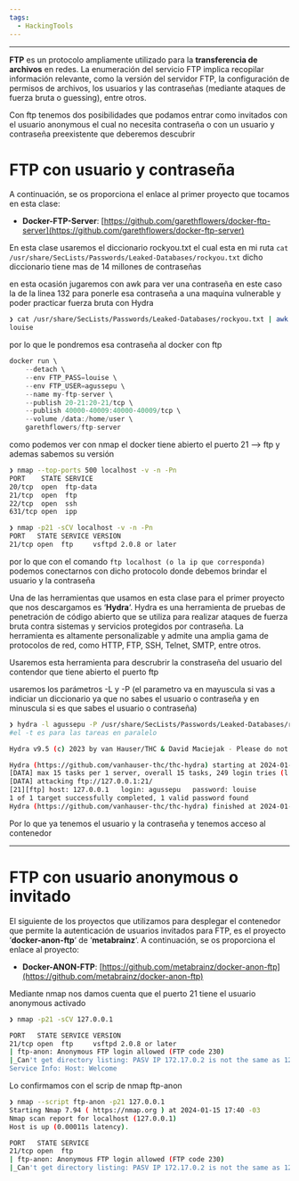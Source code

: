 ```yaml
---
tags:
  - HackingTools
---
```

---
**FTP** es un protocolo ampliamente utilizado para la **transferencia de archivos** en redes. La enumeración del servicio FTP implica recopilar información relevante, como la versión del servidor FTP, la configuración de permisos de archivos, los usuarios y las contraseñas (mediante ataques de fuerza bruta o guessing), entre otros.

Con ftp tenemos dos posibilidades que podamos entrar como invitados con el usuario anonymous el cual no necesita contraseña o con un usuario y contraseña preexistente que deberemos descubrir

# FTP con usuario y contraseña
A continuación, se os proporciona el enlace al primer proyecto que tocamos en esta clase:

- **Docker-FTP-Server**: [https://github.com/garethflowers/docker-ftp-server](https://github.com/garethflowers/docker-ftp-server)


En esta clase usaremos el diccionario  rockyou.txt el cual esta en mi ruta  `cat /usr/share/SecLists/Passwords/Leaked-Databases/rockyou.txt` dicho diccionario tiene mas de 14 millones de contraseñas


en esta ocasión jugaremos con awk para ver una contraseña en este caso la de la linea 132 para ponerle esa contraseña a una maquina vulnerable y poder practicar fuerza bruta con Hydra 
```bash
❯ cat /usr/share/SecLists/Passwords/Leaked-Databases/rockyou.txt | awk "NR==132"
louise
```

por lo que le pondremos esa contraseña al docker con ftp
```d
docker run \
	--detach \
	--env FTP_PASS=louise \
	--env FTP_USER=agussepu \
	--name my-ftp-server \
	--publish 20-21:20-21/tcp \
	--publish 40000-40009:40000-40009/tcp \
	--volume /data:/home/user \
	garethflowers/ftp-server
```

como podemos ver con nmap el docker tiene abierto el puerto 21 --> ftp y ademas sabemos su versión
```bash
❯ nmap --top-ports 500 localhost -v -n -Pn
PORT    STATE SERVICE
20/tcp  open  ftp-data
21/tcp  open  ftp
22/tcp  open  ssh
631/tcp open  ipp

❯ nmap -p21 -sCV localhost -v -n -Pn
PORT   STATE SERVICE VERSION
21/tcp open  ftp     vsftpd 2.0.8 or later
```

por lo que con el comando `ftp localhost (o la ip que corresponda)` podemos conectarnos con dicho protocolo donde debemos brindar el usuario y la contraseña

Una de las herramientas que usamos en esta clase para el primer proyecto que nos descargamos es ‘**Hydra**‘. Hydra es una herramienta de pruebas de penetración de código abierto que se utiliza para realizar ataques de fuerza bruta contra sistemas y servicios protegidos por contraseña. La herramienta es altamente personalizable y admite una amplia gama de protocolos de red, como HTTP, FTP, SSH, Telnet, SMTP, entre otros.

Usaremos esta herramienta para descrubrir la constraseña del usuario del contendor que tiene abierto el puerto ftp 

usaremos los parámetros -L y -P (el parametro va en mayuscula si vas a indiciar un diccionario ya que no sabes el usuario o contraseña y en minuscula si es que sabes el usuario o contraseña)
```bash
❯ hydra -l agussepu -P /usr/share/SecLists/Passwords/Leaked-Databases/rockyou-15.txt ftp://127.0.0.1 -t 15
#el -t es para las tareas en paralelo

Hydra v9.5 (c) 2023 by van Hauser/THC & David Maciejak - Please do not use in military or secret service organizations, or for illegal purposes (this is non-binding, these *** ignore laws and ethics anyway).

Hydra (https://github.com/vanhauser-thc/thc-hydra) starting at 2024-01-15 17:26:44
[DATA] max 15 tasks per 1 server, overall 15 tasks, 249 login tries (l:1/p:249), ~17 tries per task
[DATA] attacking ftp://127.0.0.1:21/
[21][ftp] host: 127.0.0.1   login: agussepu   password: louise
1 of 1 target successfully completed, 1 valid password found
Hydra (https://github.com/vanhauser-thc/thc-hydra) finished at 2024-01-15 17:27:15
```

Por lo que ya tenemos el usuario y la contraseña y tenemos acceso al contenedor 

---

# FTP con usuario anonymous o invitado

El siguiente de los proyectos que utilizamos para desplegar el contenedor que permite la autenticación de usuarios invitados para FTP, es el proyecto ‘**docker-anon-ftp**‘ de ‘**metabrainz**‘. A continuación, se os proporciona el enlace al proyecto:

- **Docker-ANON-FTP**: [https://github.com/metabrainz/docker-anon-ftp](https://github.com/metabrainz/docker-anon-ftp)

Mediante nmap nos damos cuenta que el puerto 21 tiene el usuario anonymous activado
```bash
❯ nmap -p21 -sCV 127.0.0.1

PORT   STATE SERVICE VERSION
21/tcp open  ftp     vsftpd 2.0.8 or later
| ftp-anon: Anonymous FTP login allowed (FTP code 230)
|_Can't get directory listing: PASV IP 172.17.0.2 is not the same as 127.0.0.1
Service Info: Host: Welcome
```

Lo confirmamos con el scrip de nmap ftp-anon
``` bash
❯ nmap --script ftp-anon -p21 127.0.0.1
Starting Nmap 7.94 ( https://nmap.org ) at 2024-01-15 17:40 -03
Nmap scan report for localhost (127.0.0.1)
Host is up (0.00011s latency).

PORT   STATE SERVICE
21/tcp open  ftp
| ftp-anon: Anonymous FTP login allowed (FTP code 230)
|_Can't get directory listing: PASV IP 172.17.0.2 is not the same as 127.0.0.1
```